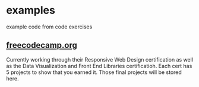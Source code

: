 # examples
example code from code exercises

## [freecodecamp.org](freeCodeCamp)
Currently working through their Responsive Web Design certification as well as the Data Visualization and Front End Libraries certificatioh.
Each cert has 5 projects to show that you earned it. Those final projects will be stored here. 
